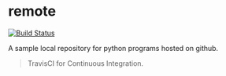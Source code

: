 # remote

[![Build Status](https://travis-ci.org/irregula-expression/remote.svg?branch=master)](https://travis-ci.org/irregula-expression/remote)

A sample local repository for python programs hosted on github.

> TravisCI for Continuous Integration.
